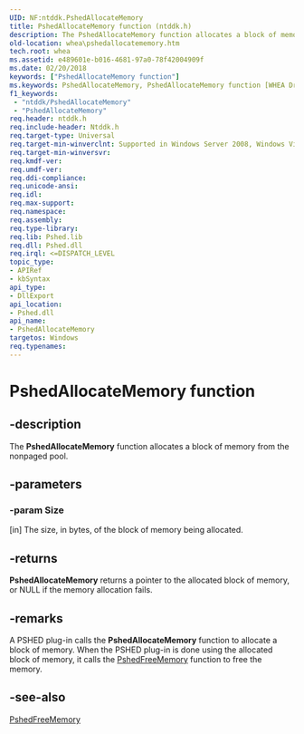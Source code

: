 ```yaml
---
UID: NF:ntddk.PshedAllocateMemory
title: PshedAllocateMemory function (ntddk.h)
description: The PshedAllocateMemory function allocates a block of memory from the nonpaged pool.
old-location: whea\pshedallocatememory.htm
tech.root: whea
ms.assetid: e489601e-b016-4681-97a0-78f42004909f
ms.date: 02/20/2018
keywords: ["PshedAllocateMemory function"]
ms.keywords: PshedAllocateMemory, PshedAllocateMemory function [WHEA Drivers and Applications], ntddk/PshedAllocateMemory, whea.pshedallocatememory, whearef_e18a3aba-ca99-4b65-92de-1c6b8c740e31.xml
f1_keywords:
 - "ntddk/PshedAllocateMemory"
 - "PshedAllocateMemory"
req.header: ntddk.h
req.include-header: Ntddk.h
req.target-type: Universal
req.target-min-winverclnt: Supported in Windows Server 2008, Windows Vista SP1, and later versions of Windows.
req.target-min-winversvr: 
req.kmdf-ver: 
req.umdf-ver: 
req.ddi-compliance: 
req.unicode-ansi: 
req.idl: 
req.max-support: 
req.namespace: 
req.assembly: 
req.type-library: 
req.lib: Pshed.lib
req.dll: Pshed.dll
req.irql: <=DISPATCH_LEVEL
topic_type:
- APIRef
- kbSyntax
api_type:
- DllExport
api_location:
- Pshed.dll
api_name:
- PshedAllocateMemory
targetos: Windows
req.typenames: 
---
```


# PshedAllocateMemory function


## -description


The <b>PshedAllocateMemory</b> function allocates a block of memory from the nonpaged pool.


## -parameters




### -param Size 
[in]
The size, in bytes, of the block of memory being allocated.


## -returns



<b>PshedAllocateMemory</b> returns a pointer to the allocated block of memory, or NULL if the memory allocation fails.




## -remarks



A PSHED plug-in calls the <b>PshedAllocateMemory</b> function to allocate a block of memory. When the PSHED plug-in is done using the allocated block of memory, it calls the <a href="https://docs.microsoft.com/windows-hardware/drivers/ddi/ntddk/nf-ntddk-pshedfreememory">PshedFreeMemory</a> function to free the memory.




## -see-also




<a href="https://docs.microsoft.com/windows-hardware/drivers/ddi/ntddk/nf-ntddk-pshedfreememory">PshedFreeMemory</a>
 

 

